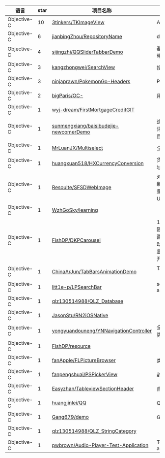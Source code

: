 语言|star|项目名称|描述
---|---|---|---
Objective-C|10|[3tinkers/TKImageView](https://github.com/3tinkers/TKImageView)|An easy way to crop an image.
Objective-C|6|[jianbingZhou/RepositoryName](https://github.com/jianbingZhou/RepositoryName)|description
Objective-C|4|[sijingzhi/QQSliderTabbarDemo](https://github.com/sijingzhi/QQSliderTabbarDemo)|基于ICSDrawerController的侧滑 自定义tabbar 可隐藏tabbar 带有徽标
Objective-C|3|[kangzhongwei/SearchView](https://github.com/kangzhongwei/SearchView)|搜索
Objective-C|3|[ninjaprawn/PokemonGo-Headers](https://github.com/ninjaprawn/PokemonGo-Headers)|PGo Headers
Objective-C|2|[bigParis/OC-](https://github.com/bigParis/OC-)|用OC实现多继承
Objective-C|1|[wyj-dream/FirstMortgageCreditGIT](https://github.com/wyj-dream/FirstMortgageCreditGIT)| 
Objective-C|1|[sunmengxiang/baisibudejie-newcomerDemo](https://github.com/sunmengxiang/baisibudejie-newcomerDemo)|这是一个高仿百思不得姐 OC App Demo  包括了帖子，图片，评论，登录，发布，webView Controller等功能，新手练手项目，注释充分，方便一起学习，持续更新中
Objective-C|1|[MrLuanJX/Multiselect](https://github.com/MrLuanJX/Multiselect)|全选、多选、单选
Objective-C|1|[huangxuan518/HXCurrencyConversion](https://github.com/huangxuan518/HXCurrencyConversion)|货币转换器 演示地址:https://appetize.io/app/8q9p3qhefm2tz7xr6ec2n73azw
Objective-C|1|[Resoulte/SFSDWebImage](https://github.com/Resoulte/SFSDWebImage)|对SDWebImage的二次封装。主要是防止SDWebImage停止更新的话，可以方便的使用相同功能的第三方，同时不用修改大量的代码，使用简便只需要导入UIImageView+SFSDWebImage.h头文件
Objective-C|1|[WzhGoSky/learning](https://github.com/WzhGoSky/learning)| 
Objective-C|1|[FishDP/DKPCarousel](https://github.com/FishDP/DKPCarousel)|1.使用方便，简洁高效，功能强大，一行代码即可实现图片无限轮播； 2.提供多个属性，可以设置图片滚动方向、是否带动画翻页、动画时间和停顿时间； 3.拖动图片过程中图片不再滚动，停止拖动后继续滚动； 4.自定义设置PageViewController显示的图标，根据个人喜好，设置不同的图片； 5.点击可以打开网页，方便设置广告；
Objective-C|1|[ChinaArJun/TabBarsAnimationDemo](https://github.com/ChinaArJun/TabBarsAnimationDemo)|TabBarsAnimationDemo  — 底部菜单push隐藏菜单栏动画（仿京东效果）
Objective-C|1|[litt1e-p/LPSearchBar](https://github.com/litt1e-p/LPSearchBar)|searchBar which is fully customizable and has same appearance and similar usage with UISearchBar
Objective-C|1|[qlz130514988/QLZ_Database](https://github.com/qlz130514988/QLZ_Database)| 
Objective-C|1|[JasonStu/RN2iOSNative](https://github.com/JasonStu/RN2iOSNative)| 
Objective-C|1|[yongyuandouneng/YNNavigationController](https://github.com/yongyuandouneng/YNNavigationController)|全屏手势返回Pop以及推进Push。完美高仿京东、天猫的手势。目前它采用截图原理实现，具有伸缩以及平滑两种效果。
Objective-C|1|[FishDP/resource](https://github.com/FishDP/resource)| 
Objective-C|1|[fanApple/FLPictureBrowser](https://github.com/fanApple/FLPictureBrowser)|类似微信朋友圈的图片浏览
Objective-C|1|[fanpengshuai/PSPickerView](https://github.com/fanpengshuai/PSPickerView)|封装DatePicker和PickerView
Objective-C|1|[Easyzhan/TableviewSectionHeader](https://github.com/Easyzhan/TableviewSectionHeader)|自定义的tableview的section 的header
Objective-C|1|[huangjinlei/QQ](https://github.com/huangjinlei/QQ)|QQ框架
Objective-C|1|[Gang679/demo](https://github.com/Gang679/demo)|GZWeibo类似于微博框架
Objective-C|1|[qlz130514988/QLZ_StringCategory](https://github.com/qlz130514988/QLZ_StringCategory)| 
Objective-C|1|[pwbrown/Audio-Player-Test-Application](https://github.com/pwbrown/Audio-Player-Test-Application)|To Test the implementation of react-native-ios-network-audio
